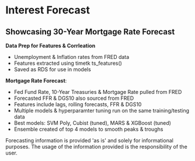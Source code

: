 # Interest Forecast
## Showcasing 30-Year Mortgage Rate Forecast



**Data Prep for Features & Corrleation**
- Unemployment & Inflation rates from FRED data
- Features extracted using timetk ts_features()
- Saved as RDS for use in models


**Mortgage Rate Forecast**:
- Fed Fund Rate, 10-Year Treasuries & Mortgage Rate pulled from FRED
- Forecasted FFR & DGS10 also sourced from FRED
- Features include lags, rolling forecasts, FFR & DGS10
- Multiple models & hyperparamter tuning run on the same training/testing data
- Best models: SVM Poly, Cubist (tuned), MARS & XGBoost (tuned)
- Ensemble created of top 4 models to smooth peaks & troughs


Forecasting information is provided 'as is' and solely for informational purposes. The usage of the information provided is the responsibility of the user.

